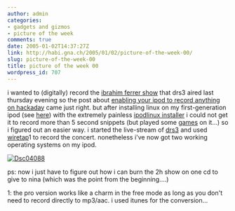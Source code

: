 ```yaml
---
author: admin
categories:
- gadgets and gizmos
- picture of the week
comments: true
date: 2005-01-02T14:37:27Z
link: http://habi.gna.ch/2005/01/02/picture-of-the-week-00/
slug: picture-of-the-week-00
title: picture of the week 00
wordpress_id: 707
---
```


i wanted to (digitally) record the [ibrahim ferrer show](http://www.drs.ch/drsonline/gbgateinvoker.cfm?gbAction=drsContentFulldisplaySearchR&ObjectID=3A705107-CC18-4EEC-9E0B3D56FCD54DC1) that drs3 aired last thursday evening so the post about [enabling your ipod to record anything on hackaday](http://www.hackaday.com/entry/1234000147025394/) came just right. but after installing linux on my first-generation ipod  (see [here](http://www.dieselsweeties.com/shirts/index2.shtml)) with the extremely painless [ipodlinux installer](http://ipodlinuxinstl.sourceforge.net/) i could not get it to record more than 5 second snippets (but played some [games](http://www.ipodlinux.org/index.php/Screenshots) on it...) so i figured out an easier way. i started the live-stream of [drs3](http://www.drs.ch/indexdrs3.html) and used [wiretap](http://www.ambrosiasw.com/utilities/wiretap/)1 to record the concert. nonetheless i've now got two working operating systems on my ipod.



[![Dsc04088](http://habi.gna.ch/blog/images/DSC04088-tm.jpg)](http://habi.gna.ch/blog/images/DSC04088.jpg)
  





  
ps: now i just have to figure out how i can burn the 2h show on one cd to give to nina (which was the point from the beginning....)



1: the pro version works like a charm in the free mode as long as you don't need to record directly to mp3/aac. i used itunes for the conversion...

